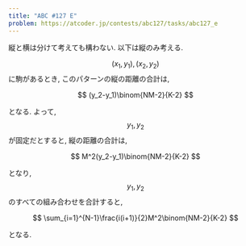 ```yaml
---
title: "ABC #127 E"
problem: https://atcoder.jp/contests/abc127/tasks/abc127_e
---
```

縦と横は分けて考えても構わない. 以下は縦のみ考える.

$$ (x_1, y_1), (x_2, y_2) $$ に駒があるとき, このパターンの縦の距離の合計は,

$$
(y_2-y_1)\binom{NM-2}{K-2}
$$

となる. よって, $$ y_1, y_2 $$ が固定だとすると, 縦の距離の合計は,

$$
M^2(y_2-y_1)\binom{NM-2}{K-2}
$$

となり, $$ y_1, y_2 $$ のすべての組み合わせを合計すると,

$$
\sum_{i=1}^{N-1}\frac{i(i+1)}{2}M^2\binom{NM-2}{K-2}
$$

となる.
